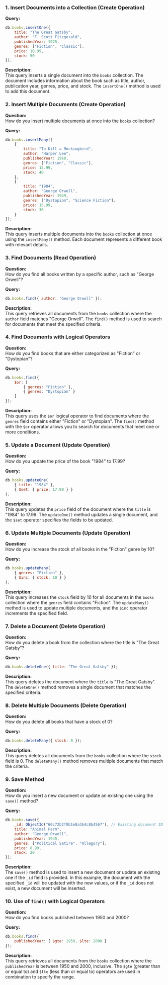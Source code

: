 ### 1. **Insert Documents into a Collection (Create Operation)**

**Query:**

```javascript
db.books.insertOne({
    title: "The Great Gatsby",
    author: "F. Scott Fitzgerald",
    publishedYear: 1925,
    genres: ["Fiction", "Classic"],
    price: 10.99,
    stock: 50
});
```

**Description:**  
This query inserts a single document into the `books` collection. The document includes information about the book such as title, author, publication year, genres, price, and stock. The `insertOne()` method is used to add this document.

### 2. **Insert Multiple Documents (Create Operation)**

**Question:**  
How do you insert multiple documents at once into the `books` collection?

**Query:**

```javascript
db.books.insertMany([
    {
        title: "To Kill a Mockingbird",
        author: "Harper Lee",
        publishedYear: 1960,
        genres: ["Fiction", "Classic"],
        price: 12.99,
        stock: 40
    },
    {
        title: "1984",
        author: "George Orwell",
        publishedYear: 1949,
        genres: ["Dystopian", "Science Fiction"],
        price: 15.99,
        stock: 30
    }
]);
```

**Description:**  
This query inserts multiple documents into the `books` collection at once using the `insertMany()` method. Each document represents a different book with relevant details.

### 3. **Find Documents (Read Operation)**

**Question:**  
How do you find all books written by a specific author, such as "George Orwell"?

**Query:**

```javascript
db.books.find({ author: "George Orwell" });
```

**Description:**  
This query retrieves all documents from the `books` collection where the `author` field matches "George Orwell". The `find()` method is used to search for documents that meet the specified criteria.

### 4. **Find Documents with Logical Operators**

**Question:**  
How do you find books that are either categorized as "Fiction" or "Dystopian"?

**Query:**

```javascript
db.books.find({
    $or: [
        { genres: "Fiction" },
        { genres: "Dystopian" }
    ]
});
```

**Description:**  
This query uses the `$or` logical operator to find documents where the `genres` field contains either "Fiction" or "Dystopian". The `find()` method with the `$or` operator allows you to search for documents that meet one or more conditions.

### 5. **Update a Document (Update Operation)**

**Question:**  
How do you update the price of the book "1984" to 17.99?

**Query:**

```javascript
db.books.updateOne(
    { title: "1984" },
    { $set: { price: 17.99 } }
);
```

**Description:**  
This query updates the `price` field of the document where the `title` is "1984" to 17.99. The `updateOne()` method updates a single document, and the `$set` operator specifies the fields to be updated.

### 6. **Update Multiple Documents (Update Operation)**

**Question:**  
How do you increase the stock of all books in the "Fiction" genre by 10?

**Query:**

```javascript
db.books.updateMany(
    { genres: "Fiction" },
    { $inc: { stock: 10 } }
);
```

**Description:**  
This query increases the `stock` field by 10 for all documents in the `books` collection where the `genres` field contains "Fiction". The `updateMany()` method is used to update multiple documents, and the `$inc` operator increments the specified field.

### 7. **Delete a Document (Delete Operation)**

**Question:**  
How do you delete a book from the collection where the title is "The Great Gatsby"?

**Query:**

```javascript
db.books.deleteOne({ title: "The Great Gatsby" });
```

**Description:**  
This query deletes the document where the `title` is "The Great Gatsby". The `deleteOne()` method removes a single document that matches the specified criteria.

### 8. **Delete Multiple Documents (Delete Operation)**

**Question:**  
How do you delete all books that have a stock of 0?

**Query:**

```javascript
db.books.deleteMany({ stock: 0 });
```

**Description:**  
This query deletes all documents from the `books` collection where the `stock` field is 0. The `deleteMany()` method removes multiple documents that match the criteria.

### 9. **Save Method**

**Question:**  
How do you insert a new document or update an existing one using the `save()` method?

**Query:**

```javascript
db.books.save({
    _id: ObjectId("60c72b2f9b1e8a3b4c8b4567"), // Existing document ID
    title: "Animal Farm",
    author: "George Orwell",
    publishedYear: 1945,
    genres: ["Political Satire", "Allegory"],
    price: 8.99,
    stock: 20
});
```

**Description:**  
The `save()` method is used to insert a new document or update an existing one if the `_id` field is provided. In this example, the document with the specified `_id` will be updated with the new values, or if the `_id` does not exist, a new document will be inserted.

### 10. **Use of `find()` with Logical Operators**

**Question:**  
How do you find books published between 1950 and 2000?

**Query:**

```javascript
db.books.find({
    publishedYear: { $gte: 1950, $lte: 2000 }
});
```

**Description:**  
This query retrieves all documents from the `books` collection where the `publishedYear` is between 1950 and 2000, inclusive. The `$gte` (greater than or equal to) and `$lte` (less than or equal to) operators are used in combination to specify the range.

